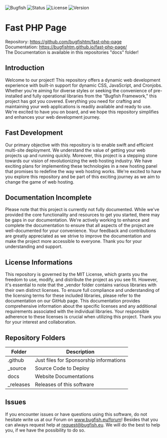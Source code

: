 ![Bugfish](https://img.shields.io/badge/Bugfish-Software-orange)
![Status](https://img.shields.io/badge/Status-Finished-green)
![License](https://img.shields.io/badge/License-MIT-black)
![Version](https://img.shields.io/badge/Version-1.0-white)

# Fast PHP Page

Repository: https://github.com/bugfishtm/fast-php-page  
Documentation: https://bugfishtm.github.io/fast-php-page/  
The Documentation is available in this repositories "docs"
folder!

## Introduction
Welcome to our project! This repository offers a dynamic web development experience with built-in support for dynamic CSS, JavaScript, and Cronjobs. Whether you're aiming for diverse styles or seeking the convenience of pre-installed and fully operational libraries from the "Bugfish Framework," this project has got you covered. Everything you need for crafting and maintaining your web applications is readily available and ready to use. We're excited to have you on board, and we hope this repository simplifies and enhances your web development journey.

## Fast Development
Our primary objective with this repository is to enable swift and efficient multi-site deployment. We understand the value of getting your web projects up and running quickly. Moreover, this project is a stepping stone towards our vision of revolutionizing the web hosting industry. We have exciting plans for implementing these technologies in a new hosting panel that promises to redefine the way web hosting works. We're excited to have you explore this repository and be part of this exciting journey as we aim to change the game of web hosting.

## Documentation Incomplete
Please note that this project is currently not fully documented. While we've provided the core functionality and resources to get you started, there may be gaps in our documentation. We're actively working to enhance and complete the documentation to ensure that all aspects of the project are well-documented for your convenience. Your feedback and contributions are greatly appreciated as we strive to improve the documentation and make the project more accessible to everyone. Thank you for your understanding and support.
## License Informations
This repository is governed by the MIT License, which grants you the freedom to use, modify, and distribute the project as you see fit. However, it's essential to note that the _vendor folder contains various libraries with their own distinct licenses. To ensure full compliance and understanding of the licensing terms for these included libraries, please refer to the documentation on our GitHub page. This documentation provides comprehensive information about the specific licenses and any additional requirements associated with the individual libraries. Your responsible adherence to these licenses is crucial when utilizing this project. Thank you for your interest and collaboration.


## Repository Folders

|Folder|Description|
|-|-|
|.github|Just files for Sponsorship informations|
|_source|Source Code to Deploy|
|docs| Website Documentations|
|_releases|Releases of this software|


## Issues
If you encounter issues or have questions using this software, do not hesitate write us at our Forum on www.bugfish.eu/forum!
Besides that you can always request help at request@bugfish.eu. We will do the best to help you, if we have the possibility to do so.